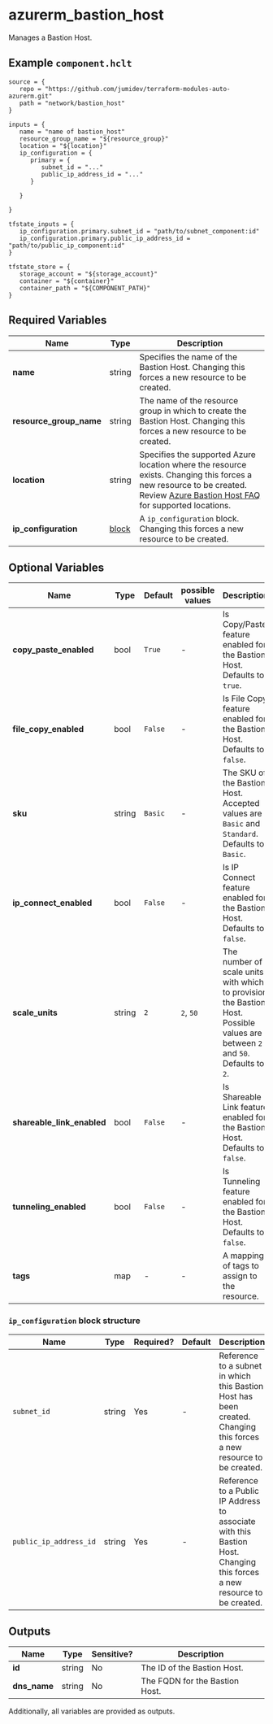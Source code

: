 # azurerm_bastion_host

Manages a Bastion Host.

## Example `component.hclt`

```hcl
source = {
   repo = "https://github.com/jumidev/terraform-modules-auto-azurerm.git" 
   path = "network/bastion_host" 
}

inputs = {
   name = "name of bastion_host" 
   resource_group_name = "${resource_group}" 
   location = "${location}" 
   ip_configuration = {
      primary = {
         subnet_id = "..."   
         public_ip_address_id = "..."   
      }
  
   }
 
}

tfstate_inputs = {
   ip_configuration.primary.subnet_id = "path/to/subnet_component:id" 
   ip_configuration.primary.public_ip_address_id = "path/to/public_ip_component:id" 
}

tfstate_store = {
   storage_account = "${storage_account}" 
   container = "${container}" 
   container_path = "${COMPONENT_PATH}" 
}

```

## Required Variables

| Name | Type |  Description |
| ---- | --------- |  ----------- |
| **name** | string |  Specifies the name of the Bastion Host. Changing this forces a new resource to be created. | 
| **resource_group_name** | string |  The name of the resource group in which to create the Bastion Host. Changing this forces a new resource to be created. | 
| **location** | string |  Specifies the supported Azure location where the resource exists. Changing this forces a new resource to be created. Review [Azure Bastion Host FAQ](https://docs.microsoft.com/azure/bastion/bastion-faq) for supported locations. | 
| **ip_configuration** | [block](#ip_configuration-block-structure) |  A `ip_configuration` block. Changing this forces a new resource to be created. | 

## Optional Variables

| Name | Type |  Default  |  possible values |  Description |
| ---- | --------- |  ----------- | ----------- | ----------- |
| **copy_paste_enabled** | bool |  `True`  |  -  |  Is Copy/Paste feature enabled for the Bastion Host. Defaults to `true`. | 
| **file_copy_enabled** | bool |  `False`  |  -  |  Is File Copy feature enabled for the Bastion Host. Defaults to `false`. | 
| **sku** | string |  `Basic`  |  -  |  The SKU of the Bastion Host. Accepted values are `Basic` and `Standard`. Defaults to `Basic`. | 
| **ip_connect_enabled** | bool |  `False`  |  -  |  Is IP Connect feature enabled for the Bastion Host. Defaults to `false`. | 
| **scale_units** | string |  `2`  |  `2`, `50`  |  The number of scale units with which to provision the Bastion Host. Possible values are between `2` and `50`. Defaults to `2`. | 
| **shareable_link_enabled** | bool |  `False`  |  -  |  Is Shareable Link feature enabled for the Bastion Host. Defaults to `false`. | 
| **tunneling_enabled** | bool |  `False`  |  -  |  Is Tunneling feature enabled for the Bastion Host. Defaults to `false`. | 
| **tags** | map |  -  |  -  |  A mapping of tags to assign to the resource. | 

### `ip_configuration` block structure

| Name | Type | Required? | Default | Description |
| ---- | ---- | --------- | ------- | ----------- |
| `subnet_id` | string | Yes | - | Reference to a subnet in which this Bastion Host has been created. Changing this forces a new resource to be created. |
| `public_ip_address_id` | string | Yes | - | Reference to a Public IP Address to associate with this Bastion Host. Changing this forces a new resource to be created. |



## Outputs

| Name | Type | Sensitive? | Description |
| ---- | ---- | --------- | --------- |
| **id** | string | No  | The ID of the Bastion Host. | 
| **dns_name** | string | No  | The FQDN for the Bastion Host. | 

Additionally, all variables are provided as outputs.
